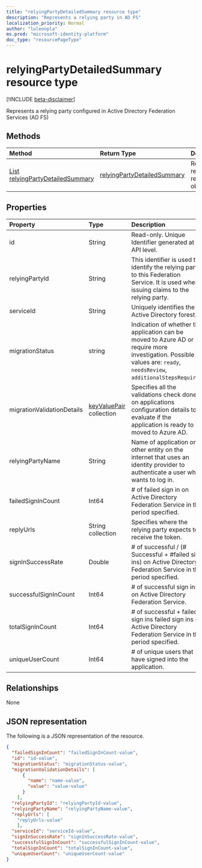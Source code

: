 ```yaml
---
title: "relyingPartyDetailedSummary resource type"
description: "Represents a relying party in AD FS"
localization_priority: Normal
author: "luleonpla"
ms.prod: "microsoft-identity-platform"
doc_type: "resourcePageType"
---
```


# relyingPartyDetailedSummary resource type

[!INCLUDE [beta-disclaimer](../../includes/beta-disclaimer.md)]

Represents a relying party configured in Active Directory Federation Services (AD FS)

## Methods

| Method       | Return Type | Description |
|:-------------|:------------|:------------|
| [List relyingPartyDetailedSummary](../api/relyingpartydetailedsummary-get.md) | [relyingPartyDetailedSummary](relyingpartydetailedsummary.md) | Read properties and relationships of relyingPartyDetailedSummary object. |


## Properties

| Property     | Type        | Description |
|:-------------|:------------|:------------|
|id|String| Read-only. Unique Identifier generated at API level.| 
|relyingPartyId|String|This identifier is used to identify the relying party to this Federation Service. It is used when issuing claims to the relying party.|
|serviceId|String|Uniquely identifies the Active Directory forest.|
|migrationStatus|string| Indication of whether the application can be moved to Azure AD or require more investigation. Possible values are: `ready`, `needsReview`, `additionalStepsRequired`.|
|migrationValidationDetails|[keyValuePair](keyvaluepair.md) collection|Specifies all the validations check done on applications configuration details to evaluate if the application is ready to be moved to Azure AD.|
|relyingPartyName|String|Name of application or other entity on the internet that uses an identity provider to authenticate a user who wants to log in.|
|failedSignInCount|Int64| # of failed sign in on Active Directory Federation Service in the period specified. |
|replyUrls|String collection|Specifies where the relying party expects to receive the token.|
|signInSuccessRate|Double|# of successful / (# Successful + #failed sign ins) on Active Directory Federation Service in the period specified.|
|successfulSignInCount|Int64|# of successful sign ins on Active Directory Federation Service.|
|totalSignInCount|Int64|# of successful + failed sign ins failed sign ins on Active Directory Federation Service in the period specified.|
|uniqueUserCount|Int64|# of unique users that have signed into the application.|

## Relationships

None

## JSON representation

The following is a JSON representation of the resource.

<!-- {
  "blockType": "resource",
  "optionalProperties": [

  ],
  "@odata.type": "microsoft.graph.relyingPartyDetailedSummary",
  "baseType": "",
  "keyProperty": "id"
}-->

```json
{
  "failedSignInCount": "failedSignInCount-value",
  "id": "id-value",
  "migrationStatus": "migrationStatus-value",
  "migrationValidationDetails": [
      {
        "name": "name-value",
        "value": "value-value"
      }
    ],
  "relyingPartyId": "relyingPartyId-value",
  "relyingPartyName": "relyingPartyName-value",
  "replyUrls": [
    "replyUrls-value"
    ],
  "serviceId": "serviceId-value",
  "signInSuccessRate": "signInSuccessRate-value",
  "successfulSignInCount": "successfulSignInCount-value",
  "totalSignInCount": "totalSignInCount-value",
  "uniqueUserCount": "uniqueUserCount-value"
}
```

<!-- uuid: 16cd6b66-4b1a-43a1-adaf-3a886856ed98
2019-02-04 14:57:30 UTC -->
<!-- {
  "type": "#page.annotation",
  "description": "relyingPartyDetailedSummary resource",
  "keywords": "",
  "section": "documentation",
  "tocPath": ""
}-->